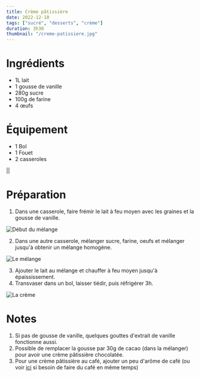 ```yaml
---
title: Crème pâtissière
date: 2022-12-10
tags: ["sucré", "desserts", "crème"]
duration: 3h30
thumbnail: "/creme-patissiere.jpg"
---
```


# Ingrédients

+ 1L lait
+ 1 gousse de vanille
+ 280g sucre
+ 100g de farine
+ 4 œufs

# Équipement

+ 1 Bol
+ 1 Fouet
+ 2 casseroles

||
# Préparation

1. Dans une casserole, faire frémir le lait à feu moyen avec les graines et la gousse de vanille.

![Début du mélange](/creme-patissiere-step-1.jpg)

2. Dans une autre casserole, mélanger sucre, farine, oeufs et mélanger jusqu'à obtenir un mélange
homogène.

![Le mélange](/creme-patissiere-step-2.jpg)

3. Ajouter le lait au mélange et chauffer à feu moyen jusqu'à épaississement.
4. Transvaser dans un bol, laisser tiédir, puis réfrigérer 3h.

![La crème](/creme-patissiere-step-4.jpg)


# Notes

1. Si pas de gousse de vanille, quelques gouttes d'extrait de vanille fonctionne aussi.
2. Possible de remplacer la gousse par 30g de cacao (dans la mélanger) pour avoir une crème
pâtissière chocolatée.
3. Pour une crème pâtissière au café, ajouter un peu d'arôme de café (ou voir [ici](/recettes/creme-patissiere-cafe) si besoin
de faire du café en même temps)